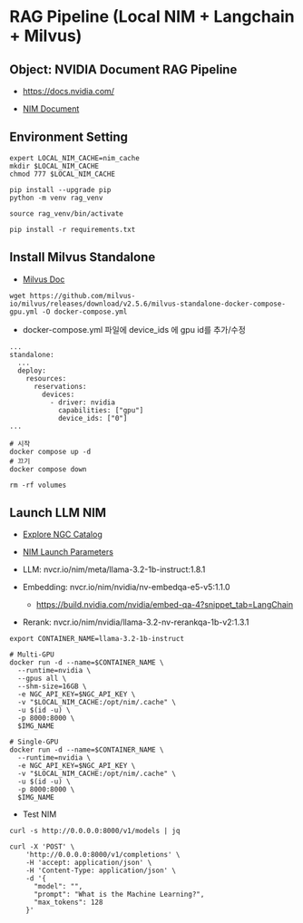 # RAG Pipeline (Local NIM + Langchain + Milvus)

## Object: NVIDIA Document RAG Pipeline 
- https://docs.nvidia.com/<DOCUMENT> 

- [NIM Document](https://docs.nvidia.com/nim/large-language-models/latest/getting-started.html)

## Environment Setting

```
expert LOCAL_NIM_CACHE=nim_cache
mkdir $LOCAL_NIM_CACHE
chmod 777 $LOCAL_NIM_CACHE
 
pip install --upgrade pip
python -m venv rag_venv
 
source rag_venv/bin/activate
 
pip install -r requirements.txt
```

## Install Milvus Standalone

- [Milvus Doc](https://milvus.io/docs/ko/install_standalone-docker-compose-gpu.md)

```
wget https://github.com/milvus-io/milvus/releases/download/v2.5.6/milvus-standalone-docker-compose-gpu.yml -O docker-compose.yml
```
- docker-compose.yml 파일에 device_ids 에 gpu id를 추가/수정

```
...
standalone:
  ...
  deploy:
    resources:
      reservations:
        devices:
          - driver: nvidia
            capabilities: ["gpu"]
            device_ids: ["0"]
...
```

```
# 시작
docker compose up -d
# 끄기
docker compose down

rm -rf volumes

```

## Launch LLM NIM
- [Explore NGC Catalog](https://catalog.ngc.nvidia.com/?filters=&orderBy=weightPopularDESC&query=&page=&pageSize=)

- [NIM Launch Parameters](https://docs.nvidia.com/nim/large-language-models/latest/configuration.html#environment-variables)

- LLM: nvcr.io/nim/meta/llama-3.2-1b-instruct:1.8.1
- Embedding: nvcr.io/nim/nvidia/nv-embedqa-e5-v5:1.1.0
    - https://build.nvidia.com/nvidia/embed-qa-4?snippet_tab=LangChain
- Rerank: nvcr.io/nim/nvidia/llama-3.2-nv-rerankqa-1b-v2:1.3.1

```
export CONTAINER_NAME=llama-3.2-1b-instruct
 
# Multi-GPU
docker run -d --name=$CONTAINER_NAME \
  --runtime=nvidia \
  --gpus all \
  --shm-size=16GB \
  -e NGC_API_KEY=$NGC_API_KEY \
  -v "$LOCAL_NIM_CACHE:/opt/nim/.cache" \
  -u $(id -u) \
  -p 8000:8000 \
  $IMG_NAME
 
# Single-GPU
docker run -d --name=$CONTAINER_NAME \
  --runtime=nvidia \
  -e NGC_API_KEY=$NGC_API_KEY \
  -v "$LOCAL_NIM_CACHE:/opt/nim/.cache" \
  -u $(id -u) \
  -p 8000:8000 \
  $IMG_NAME

```
- Test NIM

```
curl -s http://0.0.0.0:8000/v1/models | jq
 
curl -X 'POST' \
    'http://0.0.0.0:8000/v1/completions' \
    -H 'accept: application/json' \
    -H 'Content-Type: application/json' \
    -d '{
      "model": "",
      "prompt": "What is the Machine Learning?",
      "max_tokens": 128
    }'
```